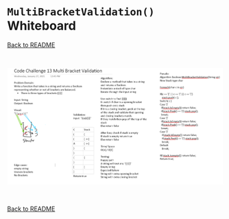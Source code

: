 # `MultiBracketValidation()` Whiteboard
[Back to README](./../README.md#multi-bracket-validation)

<br>

![append whiteboard](./assets/multi-bracket-valid.png)

<br>

[Back to README](./../README.md#multi-bracket-validation)